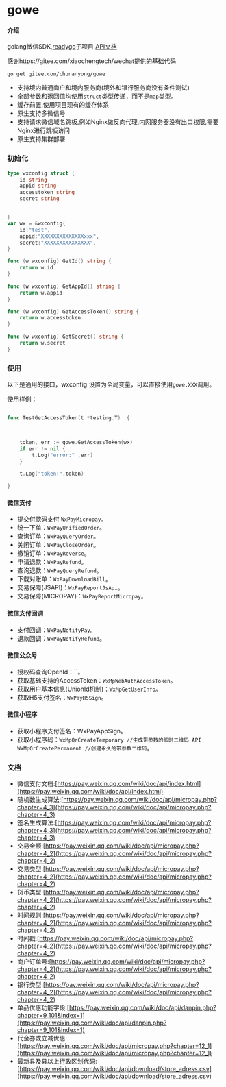 # gowe

#### 介绍
golang微信SDK,[readygo](https://gitee.com/chunanyong/readygo)子项目  [API文档](https://pkg.go.dev/gitee.com/chunanyong/gowe?tab=doc)  

感谢https://gitee.com/xiaochengtech/wechat提供的基础代码


``` 
go get gitee.com/chunanyong/gowe 
```
* 支持境内普通商户和境内服务商(境外和银行服务商没有条件测试)
* 全部参数和返回值均使用`struct`类型传递，而不是`map`类型。
* 缓存前置,使用项目现有的缓存体系  
* 原生支持多微信号  
* 支持请求微信域名跳板,例如Nginx做反向代理,内网服务器没有出口权限,需要Nginx进行跳板访问  
* 原生支持集群部署  

### 初始化

```go
type wxconfig struct {
	id string
	appid string
	accesstoken string
	secret string


}
var wx = &wxconfig{
	id:"test",
	appid:"XXXXXXXXXXXXXXxxx",
	secret:"XXXXXXXXXXXXXXX",
}

func (w wxconfig) GetId() string {
	return w.id
}

func (w wxconfig) GetAppId() string {
	return w.appid
}

func (w wxconfig) GetAccessToken() string {
	return w.accesstoken
}

func (w wxconfig) GetSecret() string {
	return w.secret
}

```

### 使用

以下是通用的接口，wxconfig 设置为全局变量，可以直接使用`gowe.XXX`调用。

使用样例：

```go

func TestGetAccessToken(t *testing.T)  {



	token, err := gowe.GetAccessToken(wx)
	if err != nil {
		t.Log("error:" ,err)
	}

	t.Log("token:",token)

}

```

#### 微信支付

* 提交付款码支付 `WxPayMicropay`。
* 统一下单：`WxPayUnifiedOrder`。
* 查询订单：`WxPayQueryOrder`。
* 关闭订单：`WxPayCloseOrder`。
* 撤销订单：`WxPayReverse`。
* 申请退款：`WxPayRefund`。
* 查询退款：`WxPayQueryRefund`。
* 下载对账单：`WxPayDownloadBill`。
* 交易保障(JSAPI)：`WxPayReportJsApi`。
* 交易保障(MICROPAY)：`WxPayReportMicropay`。 

#### 微信支付回调

*  支付回调：`WxPayNotifyPay`。
* 退款回调：`WxPayNotifyRefund`。

#### 微信公众号

*  授权码查询OpenId：``。
* 获取基础支持的AccessToken：`WxMpWebAuthAccessToken`。
* 获取用户基本信息(UnionId机制)：`WxMpGetUserInfo`。
* 获取H5支付签名：`WxPayH5Sign`。

#### 微信小程序

*  获取小程序支付签名：WxPayAppSign。
* 获取小程序码：`WxMpQrCreateTemporary //生成带参数的临时二维码 API WxMpQrCreatePermanent //创建永久的带参数二维码`。 

### 文档

* 微信支付文档:[https://pay.weixin.qq.com/wiki/doc/api/index.html](https://pay.weixin.qq.com/wiki/doc/api/index.html)
* 随机数生成算法:[https://pay.weixin.qq.com/wiki/doc/api/micropay.php?chapter=4_3](https://pay.weixin.qq.com/wiki/doc/api/micropay.php?chapter=4_3)
* 签名生成算法:[https://pay.weixin.qq.com/wiki/doc/api/micropay.php?chapter=4_3](https://pay.weixin.qq.com/wiki/doc/api/micropay.php?chapter=4_3)
* 交易金额:[https://pay.weixin.qq.com/wiki/doc/api/micropay.php?chapter=4_2](https://pay.weixin.qq.com/wiki/doc/api/micropay.php?chapter=4_2)
* 交易类型:[https://pay.weixin.qq.com/wiki/doc/api/micropay.php?chapter=4_2](https://pay.weixin.qq.com/wiki/doc/api/micropay.php?chapter=4_2)
* 货币类型:[https://pay.weixin.qq.com/wiki/doc/api/micropay.php?chapter=4_2](https://pay.weixin.qq.com/wiki/doc/api/micropay.php?chapter=4_2)
* 时间规则:[https://pay.weixin.qq.com/wiki/doc/api/micropay.php?chapter=4_2](https://pay.weixin.qq.com/wiki/doc/api/micropay.php?chapter=4_2)
* 时间戳:[https://pay.weixin.qq.com/wiki/doc/api/micropay.php?chapter=4_2](https://pay.weixin.qq.com/wiki/doc/api/micropay.php?chapter=4_2)
* 商户订单号:[https://pay.weixin.qq.com/wiki/doc/api/micropay.php?chapter=4_2](https://pay.weixin.qq.com/wiki/doc/api/micropay.php?chapter=4_2)
* 银行类型:[https://pay.weixin.qq.com/wiki/doc/api/micropay.php?chapter=4_2](https://pay.weixin.qq.com/wiki/doc/api/micropay.php?chapter=4_2)
* 单品优惠功能字段:[https://pay.weixin.qq.com/wiki/doc/api/danpin.php?chapter=9_101&index=1](https://pay.weixin.qq.com/wiki/doc/api/danpin.php?chapter=9_101&index=1)
* 代金券或立减优惠:[https://pay.weixin.qq.com/wiki/doc/api/micropay.php?chapter=12_1](https://pay.weixin.qq.com/wiki/doc/api/micropay.php?chapter=12_1)
* 最新县及县以上行政区划代码:[https://pay.weixin.qq.com/wiki/doc/api/download/store_adress.csv](https://pay.weixin.qq.com/wiki/doc/api/download/store_adress.csv)
